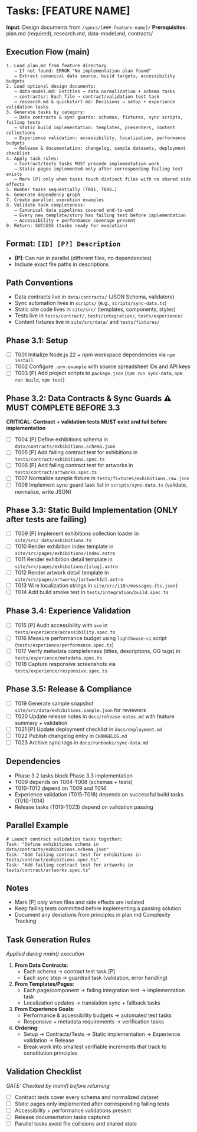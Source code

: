 # Tasks: [FEATURE NAME]

**Input**: Design documents from `/specs/[###-feature-name]/`
**Prerequisites**: plan.md (required), research.md, data-model.md, contracts/

## Execution Flow (main)
```
1. Load plan.md from feature directory
   → If not found: ERROR "No implementation plan found"
   → Extract canonical data source, build targets, accessibility budgets
2. Load optional design documents:
   → data-model.md: Entities → data normalization + schema tasks
   → contracts/: Each file → contract/validation test task
   → research.md & quickstart.md: Decisions → setup + experience validation tasks
3. Generate tasks by category:
   → Data contracts & sync guards: schemas, fixtures, sync scripts, failing tests
   → Static build implementation: templates, presenters, content collections
   → Experience validation: accessibility, localization, performance budgets
   → Release & documentation: changelog, sample datasets, deployment checklist
4. Apply task rules:
   → Contract/tests tasks MUST precede implementation work
   → Static pages implemented only after corresponding failing test exists
   → Mark [P] only when tasks touch distinct files with no shared side effects
5. Number tasks sequentially (T001, T002…)
6. Generate dependency graph
7. Create parallel execution examples
8. Validate task completeness:
   → Canonical data pipelines covered end-to-end
   → Every new template/story has failing test before implementation
   → Accessibility + performance coverage present
9. Return: SUCCESS (tasks ready for execution)
```

## Format: `[ID] [P?] Description`
- **[P]**: Can run in parallel (different files, no dependencies)
- Include exact file paths in descriptions

## Path Conventions
- Data contracts live in `data/contracts/` (JSON Schema, validators)
- Sync automation lives in `scripts/` (e.g., `scripts/sync-data.ts`)
- Static site code lives in `site/src/` (templates, components, styles)
- Tests live in `tests/contract/`, `tests/integration/`, `tests/experience/`
- Content fixtures live in `site/src/data/` and `tests/fixtures/`

## Phase 3.1: Setup
- [ ] T001 Initialize Node.js 22 + npm workspace dependencies via `npm install`
- [ ] T002 Configure `.env.example` with source spreadsheet IDs and API keys
- [ ] T003 [P] Add project scripts to `package.json` (`npm run sync-data`, `npm run build`, `npm test`)

## Phase 3.2: Data Contracts & Sync Guards ⚠️ MUST COMPLETE BEFORE 3.3
**CRITICAL: Contract + validation tests MUST exist and fail before implementation**
- [ ] T004 [P] Define exhibitions schema in `data/contracts/exhibitions.schema.json`
- [ ] T005 [P] Add failing contract test for exhibitions in `tests/contract/exhibitions.spec.ts`
- [ ] T006 [P] Add failing contract test for artworks in `tests/contract/artworks.spec.ts`
- [ ] T007 Normalize sample fixture in `tests/fixtures/exhibitions.raw.json`
- [ ] T008 Implement sync guard task list in `scripts/sync-data.ts` (validate, normalize, write JSON)

## Phase 3.3: Static Build Implementation (ONLY after tests are failing)
- [ ] T009 [P] Implement exhibitions collection loader in `site/src/_data/exhibitions.ts`
- [ ] T010 Render exhibition index template in `site/src/pages/exhibitions/index.astro`
- [ ] T011 Render exhibition detail template in `site/src/pages/exhibitions/[slug].astro`
- [ ] T012 Render artwork detail template in `site/src/pages/artworks/[artworkId].astro`
- [ ] T013 Wire localization strings in `site/src/i18n/messages.{ts,json}`
- [ ] T014 Add build smoke test in `tests/integration/build.spec.ts`

## Phase 3.4: Experience Validation
- [ ] T015 [P] Audit accessibility with `axe` in `tests/experience/accessibility.spec.ts`
- [ ] T016 Measure performance budget using `lighthouse-ci` script (`tests/experience/performance.spec.ts`)
- [ ] T017 Verify metadata completeness (titles, descriptions, OG tags) in `tests/experience/metadata.spec.ts`
- [ ] T018 Capture responsive screenshots via `tests/experience/responsive.spec.ts`

## Phase 3.5: Release & Compliance
- [ ] T019 Generate sample snapshot `site/src/data/exhibitions.sample.json` for reviewers
- [ ] T020 Update release notes in `docs/release-notes.md` with feature summary + validation
- [ ] T021 [P] Update deployment checklist in `docs/deployment.md`
- [ ] T022 Publish changelog entry in `CHANGELOG.md`
- [ ] T023 Archive sync logs in `docs/runbooks/sync-data.md`

## Dependencies
- Phase 3.2 tasks block Phase 3.3 implementation
- T009 depends on T004-T008 (schemas + tests)
- T010-T012 depend on T009 and T014
- Experience validation (T015-T018) depends on successful build tasks (T010-T014)
- Release tasks (T019-T023) depend on validation passing

## Parallel Example
```
# Launch contract validation tasks together:
Task: "Define exhibitions schema in data/contracts/exhibitions.schema.json"
Task: "Add failing contract test for exhibitions in tests/contract/exhibitions.spec.ts"
Task: "Add failing contract test for artworks in tests/contract/artworks.spec.ts"
```

## Notes
- Mark [P] only when files and side effects are isolated
- Keep failing tests committed before implementing a passing solution
- Document any deviations from principles in plan.md Complexity Tracking

## Task Generation Rules
*Applied during main() execution*

1. **From Data Contracts**:
   - Each schema → contract test task [P]
   - Each sync step → guardrail task (validation, error handling)
2. **From Templates/Pages**:
   - Each page/component → failing integration test → implementation task
   - Localization updates → translation sync + fallback tasks
3. **From Experience Goals**:
   - Performance & accessibility budgets → automated test tasks
   - Responsive + metadata requirements → verification tasks
4. **Ordering**:
   - Setup → Contracts/Tests → Static implementation → Experience validation → Release
   - Break work into smallest verifiable increments that track to constitution principles

## Validation Checklist
*GATE: Checked by main() before returning*

- [ ] Contract tests cover every schema and normalized dataset
- [ ] Static pages only implemented after corresponding failing tests
- [ ] Accessibility + performance validations present
- [ ] Release documentation tasks captured
- [ ] Parallel tasks avoid file collisions and shared state
